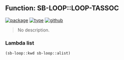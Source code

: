 ## Function: SB-LOOP::LOOP-TASSOC
[![package](https://img.shields.io/badge/Package-SB--LOOP-5f9ea0.svg?style=social&colorA=999999)](../) [![type](https://img.shields.io/badge/Type-Function-5f9ea0.svg?style=social&colorA=999999)](../#function) [![github](https://img.shields.io/badge/GitHub-View_the_source-5f9ea0.svg?style=social&colorA=999999&logo=github)](https://github.com/sbcl/sbcl/blob/master/src/code/loop.lisp/) 

> No description.

### Lambda list
```cl
(sb-loop::kwd sb-loop::alist)
```
